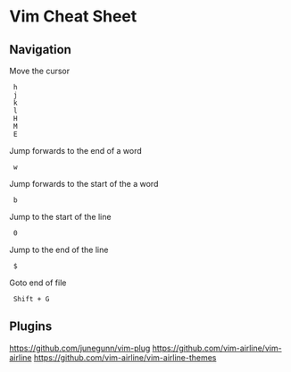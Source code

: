 # Vim Cheat Sheet

## Navigation

Move the cursor

     h
     j
     k
     l
     H
     M
     E

Jump forwards to the end of a word

     w

Jump forwards to the start of the a word

     b

Jump to the start of the line

     0

Jump to the end of the line

     $

Goto end of file

     Shift + G

## Plugins

https://github.com/junegunn/vim-plug
https://github.com/vim-airline/vim-airline
https://github.com/vim-airline/vim-airline-themes
